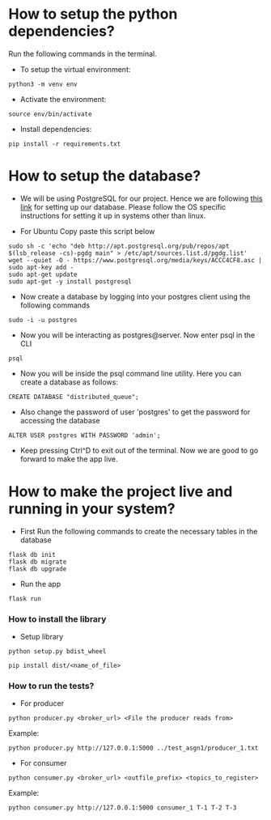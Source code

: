 # How to setup the python dependencies?

Run the following commands in the terminal.

- To setup the virtual environment:
```
python3 -m venv env
```

- Activate the environment:
```
source env/bin/activate
```

- Install dependencies:
```
pip install -r requirements.txt
```

# How to setup the database?

- We will be using PostgreSQL for our project. Hence we are following [this link](https://www.postgresql.org/download/linux/ubuntu/) for setting up our database. Please follow the OS specific instructions for setting it up in systems other than linux.


- For Ubuntu Copy paste this script below
```
sudo sh -c 'echo "deb http://apt.postgresql.org/pub/repos/apt $(lsb_release -cs)-pgdg main" > /etc/apt/sources.list.d/pgdg.list'
wget --quiet -O - https://www.postgresql.org/media/keys/ACCC4CF8.asc | sudo apt-key add -
sudo apt-get update
sudo apt-get -y install postgresql
```

- Now create a database by logging into your postgres client using the following commands
```
sudo -i -u postgres
```

- Now you will be interacting as postgres@server. Now enter psql in the CLI
```
psql
```

- Now you will be inside the psql command line utility. Here you can create a database as follows:
```
CREATE DATABASE "distributed_queue";
```

- Also change the password of user 'postgres' to get the password for accessing the database
```
ALTER USER postgres WITH PASSWORD 'admin';
``` 

- Keep pressing Ctrl^D to exit out of the terminal. Now we are good to go forward to make the app live.


# How to make the project live and running in your system?

- First Run the following commands to create the necessary tables in the database
```
flask db init
flask db migrate
flask db upgrade
```

- Run the app
```
flask run
```

### How to install the library

- Setup library
```
python setup.py bdist_wheel
```

```
pip install dist/<name_of_file>
```

### How to run the tests?

- For producer
```
python producer.py <broker_url> <File the producer reads from> 
```
Example:
```
python producer.py http://127.0.0.1:5000 ../test_asgn1/producer_1.txt 
```

- For consumer
```
python consumer.py <broker_url> <outfile_prefix> <topics_to_register> 
```
Example:
```
python consumer.py http://127.0.0.1:5000 consumer_1 T-1 T-2 T-3 
```
